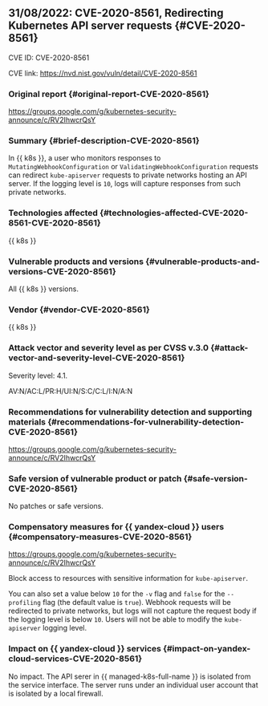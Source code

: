 ## 31/08/2022: CVE-2020-8561, Redirecting Kubernetes API server requests {#CVE-2020-8561}

CVE ID: CVE-2020-8561

CVE link: <https://nvd.nist.gov/vuln/detail/CVE-2020-8561>

### Original report {#original-report-CVE-2020-8561}

<https://groups.google.com/g/kubernetes-security-announce/c/RV2IhwcrQsY>

### Summary {#brief-description-CVE-2020-8561}

In {{ k8s }}, a user who monitors responses to `MutatingWebhookConfiguration` or `ValidatingWebhookConfiguration` requests can redirect `kube-apiserver` requests to private networks hosting an API server. If the logging level is `10`, logs will capture responses from such private networks.

### Technologies affected {#technologies-affected-CVE-2020-8561-CVE-2020-8561}

{{ k8s }}

### Vulnerable products and versions {#vulnerable-products-and-versions-CVE-2020-8561}

All {{ k8s }} versions.

### Vendor {#vendor-CVE-2020-8561}

{{ k8s }}

### Attack vector and severity level as per CVSS v.3.0 {#attack-vector-and-severity-level-CVE-2020-8561}

Severity level: 4.1.

AV:N/AC:L/PR:H/UI:N/S:C/C:L/I:N/A:N

### Recommendations for vulnerability detection and supporting materials {#recommendations-for-vulnerability-detection-CVE-2020-8561}

<https://groups.google.com/g/kubernetes-security-announce/c/RV2IhwcrQsY>

### Safe version of vulnerable product or patch {#safe-version-CVE-2020-8561}

No patches or safe versions.

### Compensatory measures for {{ yandex-cloud }} users {#compensatory-measures-CVE-2020-8561}

<https://groups.google.com/g/kubernetes-security-announce/c/RV2IhwcrQsY>

Block access to resources with sensitive information for `kube-apiserver`.

You can also set a value below `10` for the `-v` flag and `false` for the `--profiling` flag (the default value is `true`). Webhook requests will be redirected to private networks, but logs will not capture the request body if the logging level is below `10`. Users will not be able to modify the `kube-apiserver` logging level.

### Impact on {{ yandex-cloud }} services {#impact-on-yandex-cloud-services-CVE-2020-8561}

No impact. The API serer in {{ managed-k8s-full-name }} is isolated from the service interface. The server runs under an individual user account that is isolated by a local firewall.
